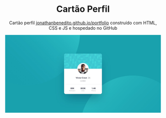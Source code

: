 <h1 align="center">
  Cartão Perfil
</h1>
<p align="center">
  Cartão perfil <a href="https://jonathanbenedito.github.io/portfolio" target="_blank">jonathanbenedito.github.io/portfolio</a> construído com HTML, CSS e JS e hospedado no GitHub
</p>

![demo](design/desktop-design.jpg)
